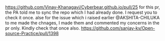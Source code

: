 https://github.com/Vinay-Khanagavi/Cyberbear.github.io/pull/25 
for this pr, the PA told me to sync the repo which I had already done. I request you to check it once.
alse for the issue which i raised earlier @AKSHITA-CHILUKA to me made the chnages, I made them and commented my concerns in the pr only. Kindly check that once also.
https://github.com/sanjay-kv/Open-source-Practice/pull/1398
